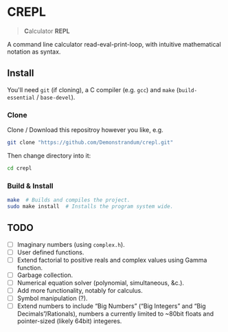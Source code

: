 # CREPL
> **C**alculator **REPL**

A command line calculator read-eval-print-loop,
with intuitive mathematical notation as syntax.

## Install

You'll need `git` (if cloning), a C compiler (e.g. `gcc`)
and `make` (`build-essential` / `base-devel`).

### Clone
Clone / Download this repositroy however you like, e.g.
```sh
git clone "https://github.com/Demonstrandum/crepl.git"
```

Then change directory into it:
```sh
cd crepl
```

### Build & Install
```sh
make  # Builds and compiles the project.
sudo make install  # Installs the program system wide.
```

## TODO
 - [ ] Imaginary numbers (using `complex.h`).
 - [ ] User defined functions.
 - [ ] Extend factorial to positive reals and complex values using Gamma function.
 - [ ] Garbage collection.
 - [ ] Numerical equation solver (polynomial, simultaneous, &c.).
 - [ ] Add more functionality, notably for calculus.
 - [ ] Symbol manipulation (?).
 - [ ] Extend numbers to include “Big Numbers” (“Big Integers” and “Big Decimals”/Rationals), numbers a currently limited to ~80bit floats and pointer-sized (likely 64bit) integeres.
